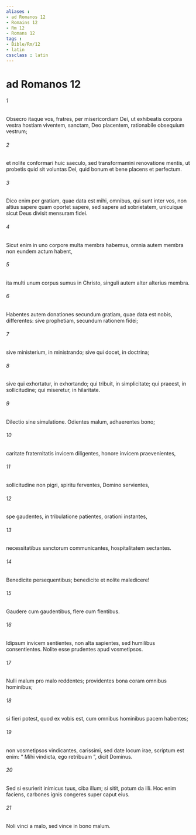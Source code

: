 ```yaml
---
aliases : 
- ad Romanos 12
- Romains 12
- Rm 12
- Romans 12
tags : 
- Bible/Rm/12
- latin
cssclass : latin
---
```


# ad Romanos 12

###### 1
Obsecro itaque vos, fratres, per misericordiam Dei, ut exhibeatis corpora vestra hostiam viventem, sanctam, Deo placentem, rationabile obsequium vestrum; 
###### 2
et nolite conformari huic saeculo, sed transformamini renovatione mentis, ut probetis quid sit voluntas Dei, quid bonum et bene placens et perfectum.
###### 3
Dico enim per gratiam, quae data est mihi, omnibus, qui sunt inter vos, non altius sapere quam oportet sapere, sed sapere ad sobrietatem, unicuique sicut Deus divisit mensuram fidei. 
###### 4
Sicut enim in uno corpore multa membra habemus, omnia autem membra non eundem actum habent, 
###### 5
ita multi unum corpus sumus in Christo, singuli autem alter alterius membra. 
###### 6
Habentes autem donationes secundum gratiam, quae data est nobis, differentes: sive prophetiam, secundum rationem fidei; 
###### 7
sive ministerium, in ministrando; sive qui docet, in doctrina; 
###### 8
sive qui exhortatur, in exhortando; qui tribuit, in simplicitate; qui praeest, in sollicitudine; qui miseretur, in hilaritate.
###### 9
Dilectio sine simulatione. Odientes malum, adhaerentes bono; 
###### 10
caritate fraternitatis invicem diligentes, honore invicem praevenientes, 
###### 11
sollicitudine non pigri, spiritu ferventes, Domino servientes, 
###### 12
spe gaudentes, in tribulatione patientes, orationi instantes, 
###### 13
necessitatibus sanctorum communicantes, hospitalitatem sectantes. 
###### 14
Benedicite persequentibus; benedicite et nolite maledicere! 
###### 15
Gaudere cum gaudentibus, flere cum flentibus. 
###### 16
Idipsum invicem sentientes, non alta sapientes, sed humilibus consentientes. Nolite esse prudentes apud vosmetipsos.
###### 17
Nulli malum pro malo reddentes; providentes bona coram omnibus hominibus; 
###### 18
si fieri potest, quod ex vobis est, cum omnibus hominibus pacem habentes; 
###### 19
non vosmetipsos vindicantes, carissimi, sed date locum irae, scriptum est enim: “ Mihi vindicta, ego retribuam ”, dicit Dominus. 
###### 20
Sed si esurierit inimicus tuus, ciba illum; si sitit, potum da illi. Hoc enim faciens, carbones ignis congeres super caput eius. 
###### 21
Noli vinci a malo, sed vince in bono malum.
